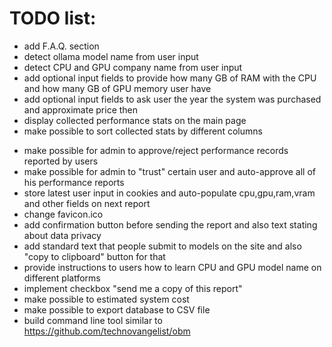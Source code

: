 # TODO list:

+ add F.A.Q. section
+ detect ollama model name from user input
+ detect CPU and GPU company name from user input
+ add optional input fields to provide how many GB of RAM with the CPU and how many GB of GPU memory user have
+ add optional input fields to ask user the year the system was purchased and approximate price then
+ display collected performance stats on the main page
+ make possible to sort collected stats by different columns
- make possible for admin to approve/reject performance records reported by users
- make possible for admin to "trust" certain user and auto-approve all of his performance reports
- store latest user input in cookies and auto-populate cpu,gpu,ram,vram and other fields on next report
- change favicon.ico
- add confirmation button before sending the report and also text stating about data privacy
- add standard text that people submit to models on the site and also "copy to clipboard" button for that
- provide instructions to users how to learn CPU and GPU model name on different platforms
- implement checkbox "send me a copy of this report"
- make possible to estimated system cost
- make possible to export database to CSV file
- build command line tool similar to https://github.com/technovangelist/obm
